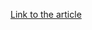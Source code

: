 [Link to the article](https://thehackernews.com/2025/08/malicious-go-npm-packages-deliver-cross.html)
